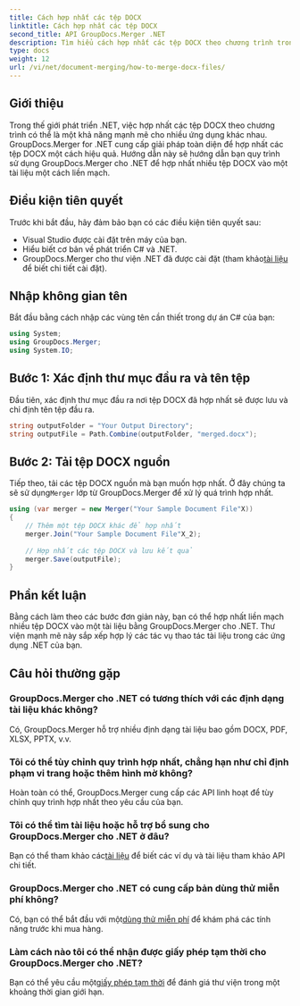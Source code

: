 ```yaml
---
title: Cách hợp nhất các tệp DOCX
linktitle: Cách hợp nhất các tệp DOCX
second_title: API GroupDocs.Merger .NET
description: Tìm hiểu cách hợp nhất các tệp DOCX theo chương trình trong .NET bằng GroupDocs.Merger, đơn giản hóa các tác vụ thao tác tài liệu một cách hiệu quả.
type: docs
weight: 12
url: /vi/net/document-merging/how-to-merge-docx-files/
---
```

## Giới thiệu
Trong thế giới phát triển .NET, việc hợp nhất các tệp DOCX theo chương trình có thể là một khả năng mạnh mẽ cho nhiều ứng dụng khác nhau. GroupDocs.Merger for .NET cung cấp giải pháp toàn diện để hợp nhất các tệp DOCX một cách hiệu quả. Hướng dẫn này sẽ hướng dẫn bạn quy trình sử dụng GroupDocs.Merger cho .NET để hợp nhất nhiều tệp DOCX vào một tài liệu một cách liền mạch.
## Điều kiện tiên quyết
Trước khi bắt đầu, hãy đảm bảo bạn có các điều kiện tiên quyết sau:
- Visual Studio được cài đặt trên máy của bạn.
- Hiểu biết cơ bản về phát triển C# và .NET.
-  GroupDocs.Merger cho thư viện .NET đã được cài đặt (tham khảo[tài liệu](https://reference.groupdocs.com/merger/net/) để biết chi tiết cài đặt).

## Nhập không gian tên
Bắt đầu bằng cách nhập các vùng tên cần thiết trong dự án C# của bạn:
```csharp
using System; 
using GroupDocs.Merger;
using System.IO;
```
## Bước 1: Xác định thư mục đầu ra và tên tệp
Đầu tiên, xác định thư mục đầu ra nơi tệp DOCX đã hợp nhất sẽ được lưu và chỉ định tên tệp đầu ra.
```csharp
string outputFolder = "Your Output Directory";
string outputFile = Path.Combine(outputFolder, "merged.docx");
```
## Bước 2: Tải tệp DOCX nguồn
Tiếp theo, tải các tệp DOCX nguồn mà bạn muốn hợp nhất. Ở đây chúng ta sẽ sử dụng`Merger` lớp từ GroupDocs.Merger để xử lý quá trình hợp nhất.
```csharp
using (var merger = new Merger("Your Sample Document File"X))
{
    // Thêm một tệp DOCX khác để hợp nhất
    merger.Join("Your Sample Document File"X_2);
    
    // Hợp nhất các tệp DOCX và lưu kết quả
    merger.Save(outputFile);
}
```

## Phần kết luận
Bằng cách làm theo các bước đơn giản này, bạn có thể hợp nhất liền mạch nhiều tệp DOCX vào một tài liệu bằng GroupDocs.Merger cho .NET. Thư viện mạnh mẽ này sắp xếp hợp lý các tác vụ thao tác tài liệu trong các ứng dụng .NET của bạn.
## Câu hỏi thường gặp
### GroupDocs.Merger cho .NET có tương thích với các định dạng tài liệu khác không?
Có, GroupDocs.Merger hỗ trợ nhiều định dạng tài liệu bao gồm DOCX, PDF, XLSX, PPTX, v.v.
### Tôi có thể tùy chỉnh quy trình hợp nhất, chẳng hạn như chỉ định phạm vi trang hoặc thêm hình mờ không?
Hoàn toàn có thể, GroupDocs.Merger cung cấp các API linh hoạt để tùy chỉnh quy trình hợp nhất theo yêu cầu của bạn.
### Tôi có thể tìm tài liệu hoặc hỗ trợ bổ sung cho GroupDocs.Merger cho .NET ở đâu?
 Bạn có thể tham khảo các[tài liệu](https://reference.groupdocs.com/merger/net/) để biết các ví dụ và tài liệu tham khảo API chi tiết.
### GroupDocs.Merger cho .NET có cung cấp bản dùng thử miễn phí không?
 Có, bạn có thể bắt đầu với một[dùng thử miễn phí](https://releases.groupdocs.com/) để khám phá các tính năng trước khi mua hàng.
### Làm cách nào tôi có thể nhận được giấy phép tạm thời cho GroupDocs.Merger cho .NET?
 Bạn có thể yêu cầu một[giấy phép tạm thời](https://purchase.groupdocs.com/temporary-license/) để đánh giá thư viện trong một khoảng thời gian giới hạn.